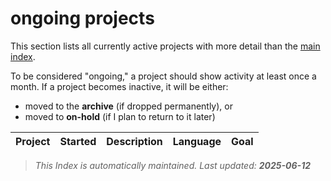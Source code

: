 # ongoing projects

This section lists all currently active projects
 with more detail than the [main index](../index.md).

To be considered "ongoing," a project should show activity at least once a month.
If a project becomes inactive, it will be either:

- moved to the **archive** (if dropped permanently), or
- moved to **on-hold** (if I plan to return to it later)

| Project | Started | Description | Language | Goal |
|---------|---------|-------------|----------|------|

> _This Index is automatically maintained. Last updated: **2025-06-12**_

